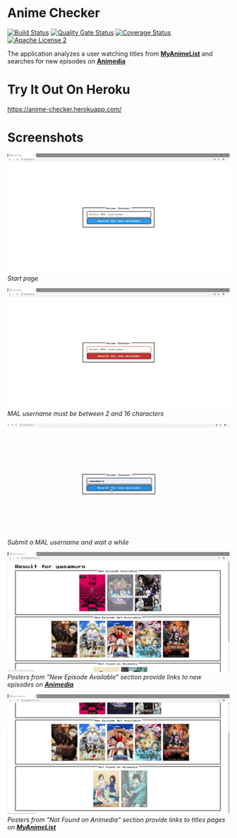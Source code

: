 # Anime Checker

[![Build Status](https://travis-ci.org/nasirov/anime-checker.svg?branch=master)](https://travis-ci.org/nasirov/anime-checker)
[![Quality Gate Status](https://sonarcloud.io/api/project_badges/measure?project=nasirov_anime-checker&metric=alert_status)](https://sonarcloud.io/dashboard?id=nasirov_anime-checker)
[![Coverage Status](https://coveralls.io/repos/github/nasirov/anime-checker/badge.svg?branch=master)](https://coveralls.io/github/nasirov/anime-checker?branch=master)
[![Apache License 2](https://img.shields.io/badge/license-ASF2-blue.svg)](https://www.apache.org/licenses/LICENSE-2.0.txt)

The application analyzes a user watching titles from **[MyAnimeList](https://myanimelist.net/)** and searches for new episodes on **[Animedia](https://online.animedia.tv/)**

# Try It Out On Heroku

https://anime-checker.herokuapp.com/

# Screenshots

![Index](/images/index.jpg)
*Start page*

![Invalid Input](/images/invalidInput.jpg)
*MAL username must be between 2 and 16 characters*

![Submit form](/images/validInputAndDataProcessing.gif)
*Submit a MAL username and wait a while*

![Result View](/images/resultViewPt1.jpg)
*Posters from "New Episode Available" section provide links to new episodes on **[Animedia](https://online.animedia.tv/)***

![Result View](/images/resultViewPt2.jpg)
*Posters from "Not Found on Animedia" section provide links to titles pages on **[MyAnimeList](https://myanimelist.net/)***